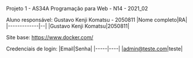 Projeto 1 - AS34A Programação para Web - N14 - 2021_02

Aluno responsável: Gustavo Kenji Komatsu - 2050811
|Nome completo|RA|
|-------------|--|
|Gustavo Kenji Komatsu|2050811|

Site base: https://www.docker.com/

Credenciais de login: 
|Email|Senha|
|-----|----|
|admin@teste.com|teste|
